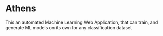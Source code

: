 # Athens
This an automated Machine Learning Web Application, that can train, and generate ML models on its own for any classification dataset
